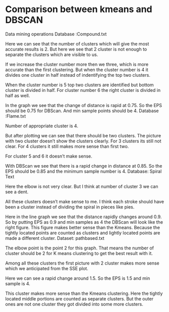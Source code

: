 # Comparison between kmeans and DBSCAN
Data mining operations
Database :Compound.txt
 
Here we can see that the number of clusters which will give the most accurate results is 2. But here we see that 2 cluster is not enough to separate the clusters which are visible to us.
    
If we increase the cluster number more then we three, which is more accurate than the first clustering. But when the cluster number is 4 it divides one cluster in half instead of indentifying the top two clusters.

  
When the cluster number is 5 top two clusters are identified but bottom cluster is divided in half. For cluster number 6 the right cluster is divided in half as well.
   
In the graph we see that the change of distance is rapid at 0.75. So the EPS should be 0.75 for DBScan. And min sample points should be 4.
Database :Flame.txt
  
Number of appropriate cluster is 4. 
   
But after plotting we can see that there should be two clusters. The picture with two cluster doesn’t show the clusters clearly. For 3 clusters its still not clear. For 4 clusters it still makes more sense than first two.
   
For cluster 5 and 6 it doesn’t make sense.
  
With DBScan we see that there is a rapid change in distance at 0.85. So the EPS should be 0.85 and the minimum sample number is 4.
Database: Spiral Text
 
Here the elbow is not very clear. But I think at number of cluster 3 we can see a dent.
     
   
All these clusters doesn’t make sense to me. I think each stroke should have been a cluster instead of dividing the spiral in pieces like pies.
   
Here in the line graph we see that the distance rapidly changes around 0.9. So by putting EPS as 0.9 and min samples as 4 the DBScan will look like the right figure. This figure makes better sense than the Kmeans. Because the tightly located points are counted as clusters and lightly located points are made a different cluster.
Dataset: pathbased.txt
 
The elbow point is the point 2 for this graph. That means the number of cluster should be 2 for K means clustering to get the best result with it.

    
  
Among all these clusters the first picture with 2 cluster makes more sense which we anticipated from the SSE plot.

  
Here we can see a rapid change around 1.5. So the EPS is 1.5 and min sample is 4.
 
This cluster makes more sense than the Kmeans clustering. Here the tightly located middle portions are counted as separate clusters. But the outer ones are not one cluster they got divided into some more clusters.

